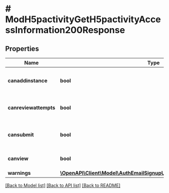 # # ModH5pactivityGetH5pactivityAccessInformation200Response

## Properties

Name | Type | Description | Notes
------------ | ------------- | ------------- | -------------
**canaddinstance** | **bool** | Whether the user has the capability mod/h5pactivity:addinstance allowed. | [optional] [default to null]
**canreviewattempts** | **bool** | Whether the user has the capability mod/h5pactivity:reviewattempts allowed. | [optional] [default to null]
**cansubmit** | **bool** | Whether the user has the capability mod/h5pactivity:submit allowed. | [optional] [default to null]
**canview** | **bool** | Whether the user has the capability mod/h5pactivity:view allowed. | [optional] [default to null]
**warnings** | [**\OpenAPI\Client\Model\AuthEmailSignupUser200ResponseWarningsInner[]**](AuthEmailSignupUser200ResponseWarningsInner.md) |  | [optional]

[[Back to Model list]](../../README.md#models) [[Back to API list]](../../README.md#endpoints) [[Back to README]](../../README.md)
